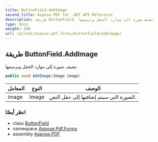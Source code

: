 ```yaml
---
title: ButtonField.AddImage
second_title: Aspose.PDF for .NET API Reference
description: طريقة ButtonField. تضيف صورة إلى موارد الحقل وترسمها
type: docs
weight: 100
url: /ar/net/aspose.pdf.forms/buttonfield/addimage/
---
```

## طريقة ButtonField.AddImage

تضيف صورة إلى موارد الحقل وترسمها.

```csharp
public void AddImage(Image image)
```

| المعامل | النوع | الوصف |
| --- | --- | --- |
| image | Image | الصورة التي سيتم إضافتها إلى حقل النص. |

### انظر أيضًا

* class [ButtonField](../)
* namespace [Aspose.Pdf.Forms](../../../aspose.pdf.forms/)
* assembly [Aspose.PDF](../../../)